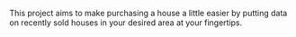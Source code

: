 This project aims to make purchasing a house a little easier by putting data on recently sold houses in your desired area at your fingertips.

